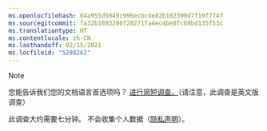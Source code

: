 ```yaml
---
ms.openlocfilehash: 64a955d5049c996ecbcde82b182390d7f19f774f
ms.sourcegitcommit: fa32b1893286f20271fa4ec4be8fc68bd135f53c
ms.translationtype: HT
ms.contentlocale: zh-CN
ms.lasthandoff: 02/15/2021
ms.locfileid: "5288262"
---
```

> [!NOTE]
>您能告诉我们您的文档语言首选项吗？ [进行简短调查。](https://aka.ms/BAG_Docs_Language_Survey)（请注意，此调查是英文版调查）
>
>此调查大约需要七分钟。 不会收集个人数据（[隐私声明](https://go.microsoft.com/fwlink/?LinkId=521839)）。
